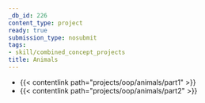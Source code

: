 ```yaml
---
_db_id: 226
content_type: project
ready: true
submission_type: nosubmit
tags:
- skill/combined_concept_projects
title: Animals
---
```


- {{< contentlink path="projects/oop/animals/part1" >}}
- {{< contentlink path="projects/oop/animals/part2" >}}